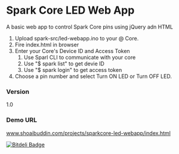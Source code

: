 Spark Core LED Web App
============

A basic web app to control Spark Core pins using jQuery adn HTML

1. Upload spark-src/led-webapp.ino to your @ Core.
2. Fire index.html in browser
3. Enter your Core's Device ID and Access Token
	1. Use Sparl CLI to communicate with your core
	2. Use "$ spark list" to get devie ID
	3. Use "$ spark login" to get access token
4. Choose a pin number and select Turn ON LED or Turn OFF LED.

### Version
1.0

### Demo URL
www.shoaibuddin.com/projects/sparkcore-led-webapp/index.html

[![Bitdeli Badge](https://d2weczhvl823v0.cloudfront.net/shoaibuddin/sparkcore-led-webapp/trend.png)](https://bitdeli.com/free "Bitdeli Badge")


